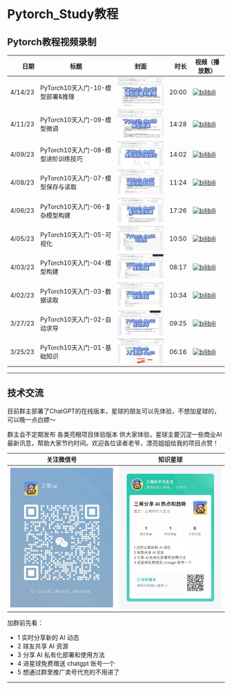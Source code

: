 # Pytorch_Study教程



## Pytorch教程视频录制

| 日期 | 标题 | 封面 | 时长 | 视频（播放数） |
| --: | -- | -- | --: | -- |
| 4/14/23 | PyTorch10天入门-10-模型部署&推理 | <img src="images/Pytorch-day10.jpg" width="200px"/> | 20:00 | [![bilibili](https://img.shields.io/badge/dynamic/json?label=views&style=social&logo=bilibili&query=data.stat.view&url=https%3A%2F%2Fapi.bilibili.com%2Fx%2Fweb-interface%2Fview%3Fbvid%3DBV1Lh411u7WL)](https://www.bilibili.com/video/BV1Lh411u7WL)|
| 4/11/23 | PyTorch10天入门-09-模型微调 | <img src="images/PyTorch-day09.jpg" width="200px"/> | 14:28 | [![bilibili](https://img.shields.io/badge/dynamic/json?label=views&style=social&logo=bilibili&query=data.stat.view&url=https%3A%2F%2Fapi.bilibili.com%2Fx%2Fweb-interface%2Fview%3Fbvid%3DBV1Z84y1T7Zh)](https://www.bilibili.com/video/BV1Z84y1T7Zh)|
| 4/09/23 | PyTorch10天入门-08-模型进阶训练技巧 | <img src="images/Pytorch-day08.jpg" width="200px"/> | 14:02 | [![bilibili](https://img.shields.io/badge/dynamic/json?label=views&style=social&logo=bilibili&query=data.stat.view&url=https%3A%2F%2Fapi.bilibili.com%2Fx%2Fweb-interface%2Fview%3Fbvid%3DBV1Wv4y1H7wr)](https://www.bilibili.com/video/BV1Wv4y1H7wr)|
| 4/08/23 | PyTorch10天入门-07-模型保存与读取 | <img src="images/PyTorch-day07.jpg" width="200px"/> | 11:24 | [![bilibili](https://img.shields.io/badge/dynamic/json?label=views&style=social&logo=bilibili&query=data.stat.view&url=https%3A%2F%2Fapi.bilibili.com%2Fx%2Fweb-interface%2Fview%3Fbvid%3DBV1Uk4y1v7MH)](https://www.bilibili.com/video/BV1Uk4y1v7MH)|
| 4/06/23 | PyTorch10天入门-06-复杂模型构建 | <img src="images/Pytorch-day06.jpg" width="200px"/> | 17:26 | [![bilibili](https://img.shields.io/badge/dynamic/json?label=views&style=social&logo=bilibili&query=data.stat.view&url=https%3A%2F%2Fapi.bilibili.com%2Fx%2Fweb-interface%2Fview%3Fbvid%3DBV1UV4y1S79V)](https://www.bilibili.com/video/BV1UV4y1S79V)|
| 4/05/23 | PyTorch10天入门-05-可视化 | <img src="images/Pytorch-day05.jpg" width="200px"/> | 10:50 | [![bilibili](https://img.shields.io/badge/dynamic/json?label=views&style=social&logo=bilibili&query=data.stat.view&url=https%3A%2F%2Fapi.bilibili.com%2Fx%2Fweb-interface%2Fview%3Fbvid%3DBV1Rv4y1p76j)](https://www.bilibili.com/video/BV1Rv4y1p76j)|
| 4/03/23 | PyTorch10天入门-04-模型构建 | <img src="images/PyTorch-day04.jpg" width="200px"/> | 08:17 | [![bilibili](https://img.shields.io/badge/dynamic/json?label=views&style=social&logo=bilibili&query=data.stat.view&url=https%3A%2F%2Fapi.bilibili.com%2Fx%2Fweb-interface%2Fview%3Fbvid%3DBV1Dh41137jM)](https://www.bilibili.com/video/BV1Dh41137jM)|
| 4/02/23 | PyTorch10天入门-03-数据读取 | <img src="images/Pytorch-day03.jpg" width="200px"/> | 10:34 | [![bilibili](https://img.shields.io/badge/dynamic/json?label=views&style=social&logo=bilibili&query=data.stat.view&url=https%3A%2F%2Fapi.bilibili.com%2Fx%2Fweb-interface%2Fview%3Fbvid%3DBV1VT411B7SE)](https://www.bilibili.com/video/BV1VT411B7SE)|
| 3/27/23 | PyTorch10天入门-02-自动求导 | <img src="images/PyTorch-day02.jpg" width="200px"/> | 09:25 | [![bilibili](https://img.shields.io/badge/dynamic/json?label=views&style=social&logo=bilibili&query=data.stat.view&url=https%3A%2F%2Fapi.bilibili.com%2Fx%2Fweb-interface%2Fview%3Fbvid%3DBV1SN411P7mW)](https://www.bilibili.com/video/BV1SN411P7mW)|
| 3/25/23 | PyTorch10天入门-01-基础知识 | <img src="images/PyTorch-day01.jpg" width="200px"/> | 06:16 | [![bilibili](https://img.shields.io/badge/dynamic/json?label=views&style=social&logo=bilibili&query=data.stat.view&url=https%3A%2F%2Fapi.bilibili.com%2Fx%2Fweb-interface%2Fview%3Fbvid%3DBV1yx4y1A7ps)](https://www.bilibili.com/video/BV1yx4y1A7ps) |



---


技术交流
--
目前群主部署了ChatGPT的在线版本，星球的朋友可以先体验，不想加星球的，可以晚一点白嫖～

群主会不定期发布 各类亮眼项目体验版本 供大家体验，星球主要沉淀一些商业AI最新讯息，帮助大家节约时间。欢迎各位读者老爷，漂亮姐姐给我的项目点赞！

|              关注微信号               |                      知识星球                       |
|:-------------------------------:|:-----------------------------------------------:|
| <img src='./images/wx.jpg' width="300"/> |  <img src="./images/星球.jpg" width="300" /> |



加群前先看： 

- 1 实时分享新的 AI 动态
- 2 球友共享 AI 资源
- 3 分享 AI 私有化部署和使用方法
- 4 进星球免费赠送 chatgpt 账号一个
- 5 想通过群里推广卖号代充的不用进了
---

